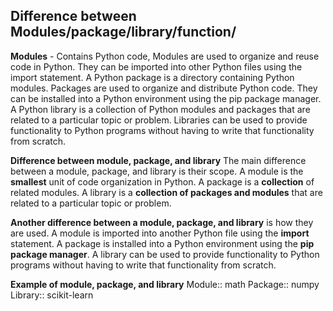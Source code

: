 

## Difference between Modules/package/library/function/

**Modules**  - Contains Python code, Modules are used to organize and reuse code in Python. They can be imported into other Python files using the import statement.
A Python package is a directory containing Python modules. Packages are used to organize and distribute Python code. They can be installed into a Python environment using the pip package manager.
A Python library is a collection of Python modules and packages that are related to a particular topic or problem. Libraries can be used to provide functionality to Python programs without having to write that functionality from scratch.

**Difference between module, package, and library**
The main difference between a module, package, and library is their scope. A module is the **smallest** unit of code organization in Python. A package is a **collection** of related modules. A library is a **collection of packages and modules** that are related to a particular topic or problem.

**Another difference between a module, package, and library** is how they are used. A module is imported into another Python file using the **import** statement. A package is installed into a Python environment using the **pip package manager**. A library can be used to provide functionality to Python programs without having to write that functionality from scratch.

**Example of module, package, and library**
Module:: math
Package:: numpy
Library:: scikit-learn

